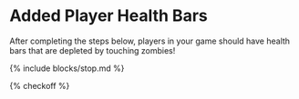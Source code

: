 # Added Player Health Bars

After completing the steps below, players in your game should have health bars that are depleted by touching zombies!

{% include blocks/stop.md %}

{% checkoff %}
